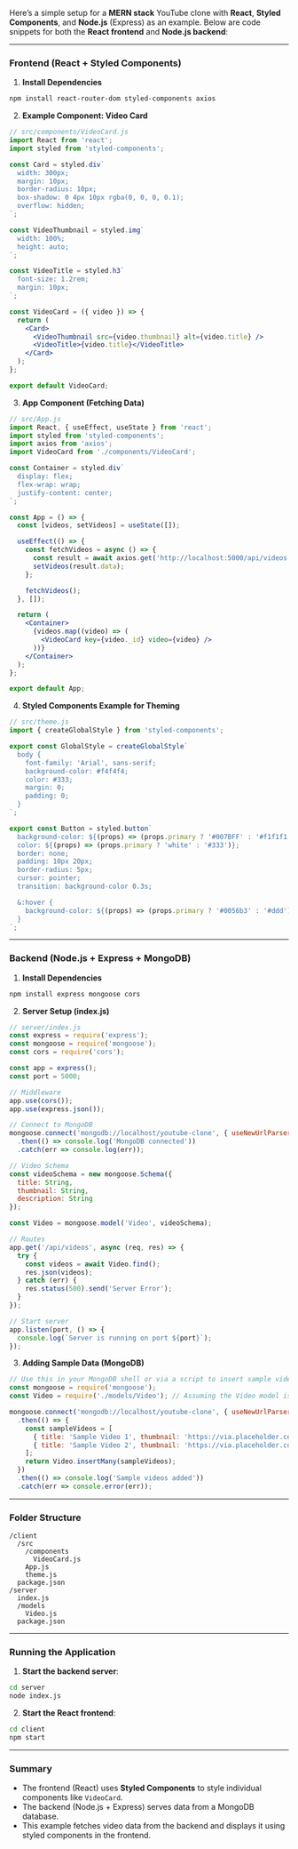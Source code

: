 Here’s a simple setup for a **MERN stack** YouTube clone with **React**, **Styled Components**, and **Node.js** (Express) as an example. Below are code snippets for both the **React frontend** and **Node.js backend**:

---

### **Frontend (React + Styled Components)**

1. **Install Dependencies**

```bash
npm install react-router-dom styled-components axios
```

2. **Example Component: Video Card**

```jsx
// src/components/VideoCard.js
import React from 'react';
import styled from 'styled-components';

const Card = styled.div`
  width: 300px;
  margin: 10px;
  border-radius: 10px;
  box-shadow: 0 4px 10px rgba(0, 0, 0, 0.1);
  overflow: hidden;
`;

const VideoThumbnail = styled.img`
  width: 100%;
  height: auto;
`;

const VideoTitle = styled.h3`
  font-size: 1.2rem;
  margin: 10px;
`;

const VideoCard = ({ video }) => {
  return (
    <Card>
      <VideoThumbnail src={video.thumbnail} alt={video.title} />
      <VideoTitle>{video.title}</VideoTitle>
    </Card>
  );
};

export default VideoCard;
```

3. **App Component (Fetching Data)**

```jsx
// src/App.js
import React, { useEffect, useState } from 'react';
import styled from 'styled-components';
import axios from 'axios';
import VideoCard from './components/VideoCard';

const Container = styled.div`
  display: flex;
  flex-wrap: wrap;
  justify-content: center;
`;

const App = () => {
  const [videos, setVideos] = useState([]);

  useEffect(() => {
    const fetchVideos = async () => {
      const result = await axios.get('http://localhost:5000/api/videos');
      setVideos(result.data);
    };

    fetchVideos();
  }, []);

  return (
    <Container>
      {videos.map((video) => (
        <VideoCard key={video._id} video={video} />
      ))}
    </Container>
  );
};

export default App;
```

4. **Styled Components Example for Theming**

```jsx
// src/theme.js
import { createGlobalStyle } from 'styled-components';

export const GlobalStyle = createGlobalStyle`
  body {
    font-family: 'Arial', sans-serif;
    background-color: #f4f4f4;
    color: #333;
    margin: 0;
    padding: 0;
  }
`;

export const Button = styled.button`
  background-color: ${(props) => (props.primary ? '#007BFF' : '#f1f1f1')};
  color: ${(props) => (props.primary ? 'white' : '#333')};
  border: none;
  padding: 10px 20px;
  border-radius: 5px;
  cursor: pointer;
  transition: background-color 0.3s;

  &:hover {
    background-color: ${(props) => (props.primary ? '#0056b3' : '#ddd')};
  }
`;
```

---

### **Backend (Node.js + Express + MongoDB)**

1. **Install Dependencies**

```bash
npm install express mongoose cors
```

2. **Server Setup (index.js)**

```js
// server/index.js
const express = require('express');
const mongoose = require('mongoose');
const cors = require('cors');

const app = express();
const port = 5000;

// Middleware
app.use(cors());
app.use(express.json());

// Connect to MongoDB
mongoose.connect('mongodb://localhost/youtube-clone', { useNewUrlParser: true, useUnifiedTopology: true })
  .then(() => console.log('MongoDB connected'))
  .catch(err => console.log(err));

// Video Schema
const videoSchema = new mongoose.Schema({
  title: String,
  thumbnail: String,
  description: String
});

const Video = mongoose.model('Video', videoSchema);

// Routes
app.get('/api/videos', async (req, res) => {
  try {
    const videos = await Video.find();
    res.json(videos);
  } catch (err) {
    res.status(500).send('Server Error');
  }
});

// Start server
app.listen(port, () => {
  console.log(`Server is running on port ${port}`);
});
```

3. **Adding Sample Data (MongoDB)**

```js
// Use this in your MongoDB shell or via a script to insert sample videos:
const mongoose = require('mongoose');
const Video = require('./models/Video'); // Assuming the Video model is in 'models/Video.js'

mongoose.connect('mongodb://localhost/youtube-clone', { useNewUrlParser: true, useUnifiedTopology: true })
  .then(() => {
    const sampleVideos = [
      { title: 'Sample Video 1', thumbnail: 'https://via.placeholder.com/300', description: 'A sample video' },
      { title: 'Sample Video 2', thumbnail: 'https://via.placeholder.com/300', description: 'Another sample video' },
    ];
    return Video.insertMany(sampleVideos);
  })
  .then(() => console.log('Sample videos added'))
  .catch(err => console.error(err));
```

---

### **Folder Structure**
```
/client
  /src
    /components
      VideoCard.js
    App.js
    theme.js
  package.json
/server
  index.js
  /models
    Video.js
  package.json
```

---

### **Running the Application**

1. **Start the backend server**:

```bash
cd server
node index.js
```

2. **Start the React frontend**:

```bash
cd client
npm start
```

---

### **Summary**
- The frontend (React) uses **Styled Components** to style individual components like `VideoCard`.
- The backend (Node.js + Express) serves data from a MongoDB database.
- This example fetches video data from the backend and displays it using styled components in the frontend.
